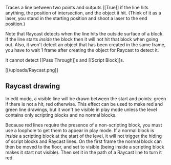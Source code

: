 Traces a line between two points and outputs [[True]] if the line hits anything, the position of intersection, and the object it hit. (Think of it as a laser, you stand in the starting position and shoot a laser to the end position.)

Note that Raycast detects when the line hits the outside surface of a block. If the line starts *inside* the block then it will not hit that block when going out. Also, it won't  detect an object that has been created in the same frame, you have to wait 1 frame after creating the object for Raycast to detect it.

It cannot detect [[Pass Through]]s and [[Script Block]]s.

[[/uploads/Raycast.png]]

## Raycast drawing

In edit mode, a visible line will be drawn between the start and points: green if there is not a hit, red otherwise. This effect can be used to make red and green line drawings, but it won't be visible in play mode unless the level contains only scripting blocks and no normal blocks.

Because red lines require the presence of a non-scripting block, you must use a loophole to get them to appear in play mode. If a normal block is _inside_ a scripting block at the start of the level, it will not trigger the hiding of script blocks and Raycast lines. On the first frame the normal block can then be moved to the floor, and set to visible (being inside a scripting block makes it start not visible). Then set it in the path of a Raycast line to turn it red.